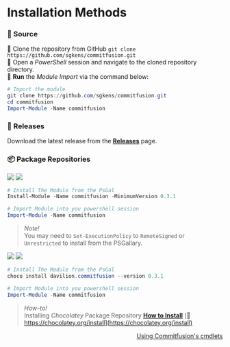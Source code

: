 # <i class="fa-solid fa-window-maximize" style="color: #d07711;"></i> Installation Methods

### 💾 Source

🎫 Clone the repository from GitHub `git clone https://github.com/sgkens/commitfusion.git` \
🎫 Open a *PowerShell* session and navigate to the cloned repository directory. \
🎫 **Run** the *Module Import* via the command below:

```powershell
# Import the module
git clone https://github.com/sgkens/commitfusion.git
cd commitfusion
Import-Module -Name commitfusion
```

### 💼 Releases
Download the latest release from the [**Releases**](https://github.com/sgkens/commitfusion/releases) page.
### 📦 Package Repositories

[<img src="https://img.shields.io/powershellgallery/v/commitfusion?include_prereleases&style=for-the-badge&logo=powershell"/>](https://www.powershellgallery.com/packages/commitfusion/0.4.3) <img src="https://img.shields.io/powershellgallery/dt/commitfusion?label=Downloads&style=for-the-badge">

```powershell
# Install The Module from the PsGal
Install-Module -Name commitfusion -MinimumVersion 0.3.1

# Import Module into you powershell session
Import-Module -Name commitfusion
```

> *Note!*  
> You may need to `Set-ExecutionPolicy` to `RemoteSigned` or `Unrestricted` to install from the PSGallary.

[<img src="https://img.shields.io/chocolatey/v/commitfusion?style=for-the-badge&logo=chocolatey"/>](https://Chocolatory.org/sgkens/commitfusion) <img src="https://img.shields.io/chocolatey/dt/commitfusion?label=Downloads&style=for-the-badge">


```powershell
# Install The Module from the PsGal
choco install davilion.commitfusion --version 0.3.1

# Import Module into you powershell session
Import-Module -Name commitfusion
```
> *How-to!* \
> Installing *Chocolatey* Package Repository
[**How to Install**](https)  [🧷https://chocolatey.org/install](https://chocolatey.org/install)


<div align="right">
  <a href="commitfusion/cmdlets"> Using Commitfusion's cmdlets </a>
</div>